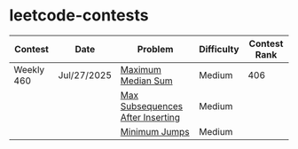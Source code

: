 # leetcode-contests

| Contest       | Date        | Problem                                                                 | Difficulty | Contest Rank |
|---------------|-------------|--------------------------------------------------------------------------|------------|---------------|
| Weekly 460    | Jul/27/2025 | [Maximum Median Sum](https://leetcode.com/problems/maximum-median-sum-of-subsequences-of-size-3/) | Medium       | 406           |
|               |             | [Max Subsequences After Inserting](https://leetcode.com/problems/maximum-number-of-subsequences-after-one-inserting/) | Medium     |               |
|               |             | [Minimum Jumps](https://leetcode.com/problems/minimum-jumps-to-reach-end-via-prime-teleportation/description/) | Medium     |               |



